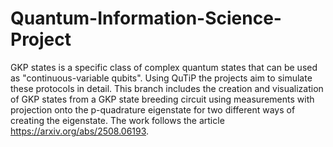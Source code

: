 # Quantum-Information-Science-Project
GKP states is a specific class of complex quantum states that can be used as "continuous-variable qubits". Using QuTiP the projects aim to simulate these protocols in detail. This branch includes the creation and visualization of GKP states from a GKP state breeding circuit using measurements with projection onto the p-quadrature eigenstate for two different ways of creating the eigenstate. The work follows the article https://arxiv.org/abs/2508.06193.

